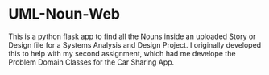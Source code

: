 # UML-Noun-Web
This is a python flask app to find all the Nouns inside an uploaded Story or Design file for a Systems Analysis and Design Project. I originally developed this to help with my second assignment, which had me develope the Problem Domain Classes for the Car Sharing App.
